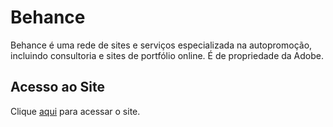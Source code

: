 # Behance

Behance é uma rede de sites e serviços especializada na autopromoção, incluindo consultoria e sites de portfólio online. É de propriedade da Adobe.

## Acesso ao Site

Clique [aqui](https://www.behance.net) para acessar o site.
